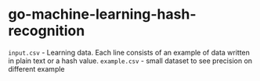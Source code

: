 # go-machine-learning-hash-recognition

`input.csv` - Learning data. Each line consists of an example of data written in plain text or a hash value.
`example.csv` - small dataset to see precision on different example
